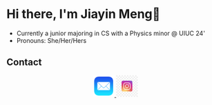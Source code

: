 <h1> Hi there, I'm Jiayin Meng👋 </h1>

* Currently a junior majoring in CS with a Physics minor @ UIUC 24'
* Pronouns: She/Her/Hers


## Contact
<div align="center">
    <a href="mailto:charlotte.m65012@gmail.com" target="_blank">
        <img src="./mail.png" width="10%"/>
    </a>
    <a href="https://www.instagram.com/jiayin._.m/" target="_blank">
        <img src="./instagram.png" width="10%"/>
    </a>
    
</div>
